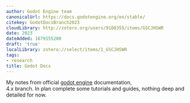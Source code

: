 ```yaml
---
author: Godot Engine team
canonicalUrl: https://docs.godotengine.org/en/stable/
citekey: GodotDocsBranch2023
cloudLibrary: http://zotero.org/users/9108355/items/GSCJHSWR
date: 2023
dateAdded: 1679155200
draft: 'true'
localLibrary: zotero://select/items/1_GSCJHSWR
tags:
- research
title: Godot Docs
---
```

   
My notes from official [godot engine](./godot%20engine.md) documentation,   
4.x branch. In plan complete some tutorials and guides, nothing deep and   
detailed for now.